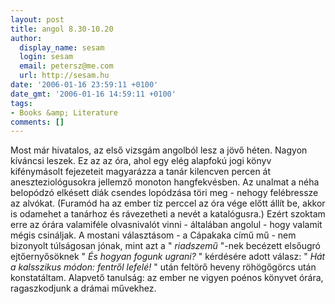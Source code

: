 ```yaml
---
layout: post
title: angol 8.30-10.20
author:
  display_name: sesam
  login: sesam
  email: petersz@me.com
  url: http://sesam.hu
date: '2006-01-16 23:59:11 +0100'
date_gmt: '2006-01-16 14:59:11 +0100'
tags:
- Books &amp; Literature
comments: []
---
```


Most már hivatalos, az első vizsgám angolból lesz a jövő héten. Nagyon kíváncsi leszek. Ez az az óra, ahol egy elég alapfokú jogi könyv kifénymásolt fejezeteit magyarázza a tanár kilencven percen át aneszteziológusokra jellemző monoton hangfekvésben. Az unalmat a néha belopódzó elkésett diák csendes lopódzása töri meg - nehogy felébressze az alvókat. (Furamód ha az ember tíz perccel az óra vége előtt állít be, akkor is odamehet a tanárhoz és rávezetheti a nevét a katalógusra.) Ezért szoktam erre az órára valamiféle olvasnivalót vinni - általában angolul - hogy valamit mégis csináljak. A mostani választásom - a Cápakaka című mű - nem bizonyolt túlságosan jónak, mint azt a " _riadszemű_ "-nek becézett elsőugró ejtőernyősöknek " _És hogyan fogunk ugrani?_ " kérdésére adott válasz: " _Hát a kalsszikus módon: fentről lefelé!_ " után feltörő heveny röhögőgörcs után konstatáltam. Alapvető tanulság: az ember ne vigyen poénos könyvet órára, ragaszkodjunk a drámai művekhez.
